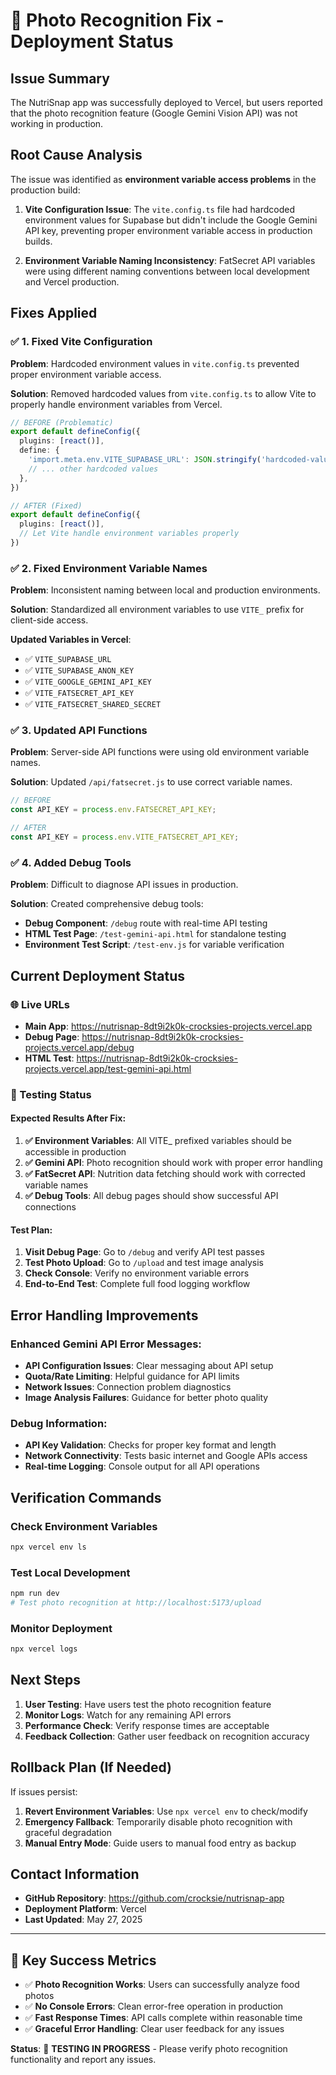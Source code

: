 # 🔧 Photo Recognition Fix - Deployment Status

## Issue Summary
The NutriSnap app was successfully deployed to Vercel, but users reported that the photo recognition feature (Google Gemini Vision API) was not working in production.

## Root Cause Analysis
The issue was identified as **environment variable access problems** in the production build:

1. **Vite Configuration Issue**: The `vite.config.ts` file had hardcoded environment values for Supabase but didn't include the Google Gemini API key, preventing proper environment variable access in production builds.

2. **Environment Variable Naming Inconsistency**: FatSecret API variables were using different naming conventions between local development and Vercel production.

## Fixes Applied

### ✅ 1. Fixed Vite Configuration
**Problem**: Hardcoded environment values in `vite.config.ts` prevented proper environment variable access.

**Solution**: Removed hardcoded values from `vite.config.ts` to allow Vite to properly handle environment variables from Vercel.

```typescript
// BEFORE (Problematic)
export default defineConfig({
  plugins: [react()],
  define: {
    'import.meta.env.VITE_SUPABASE_URL': JSON.stringify('hardcoded-value'),
    // ... other hardcoded values
  },
})

// AFTER (Fixed)
export default defineConfig({
  plugins: [react()],
  // Let Vite handle environment variables properly
})
```

### ✅ 2. Fixed Environment Variable Names
**Problem**: Inconsistent naming between local and production environments.

**Solution**: Standardized all environment variables to use `VITE_` prefix for client-side access.

**Updated Variables in Vercel**:
- ✅ `VITE_SUPABASE_URL`
- ✅ `VITE_SUPABASE_ANON_KEY`
- ✅ `VITE_GOOGLE_GEMINI_API_KEY`
- ✅ `VITE_FATSECRET_API_KEY`
- ✅ `VITE_FATSECRET_SHARED_SECRET`

### ✅ 3. Updated API Functions
**Problem**: Server-side API functions were using old environment variable names.

**Solution**: Updated `/api/fatsecret.js` to use correct variable names.

```javascript
// BEFORE
const API_KEY = process.env.FATSECRET_API_KEY;

// AFTER
const API_KEY = process.env.VITE_FATSECRET_API_KEY;
```

### ✅ 4. Added Debug Tools
**Problem**: Difficult to diagnose API issues in production.

**Solution**: Created comprehensive debug tools:
- **Debug Component**: `/debug` route with real-time API testing
- **HTML Test Page**: `/test-gemini-api.html` for standalone testing
- **Environment Test Script**: `/test-env.js` for variable verification

## Current Deployment Status

### 🌐 Live URLs
- **Main App**: https://nutrisnap-8dt9i2k0k-crocksies-projects.vercel.app
- **Debug Page**: https://nutrisnap-8dt9i2k0k-crocksies-projects.vercel.app/debug
- **HTML Test**: https://nutrisnap-8dt9i2k0k-crocksies-projects.vercel.app/test-gemini-api.html

### 🧪 Testing Status

#### Expected Results After Fix:
1. **✅ Environment Variables**: All VITE_ prefixed variables should be accessible in production
2. **✅ Gemini API**: Photo recognition should work with proper error handling
3. **✅ FatSecret API**: Nutrition data fetching should work with corrected variable names
4. **✅ Debug Tools**: All debug pages should show successful API connections

#### Test Plan:
1. **Visit Debug Page**: Go to `/debug` and verify API test passes
2. **Test Photo Upload**: Go to `/upload` and test image analysis
3. **Check Console**: Verify no environment variable errors
4. **End-to-End Test**: Complete full food logging workflow

## Error Handling Improvements

### Enhanced Gemini API Error Messages:
- **API Configuration Issues**: Clear messaging about API setup
- **Quota/Rate Limiting**: Helpful guidance for API limits
- **Network Issues**: Connection problem diagnostics
- **Image Analysis Failures**: Guidance for better photo quality

### Debug Information:
- **API Key Validation**: Checks for proper key format and length
- **Network Connectivity**: Tests basic internet and Google APIs access
- **Real-time Logging**: Console output for all API operations

## Verification Commands

### Check Environment Variables
```bash
npx vercel env ls
```

### Test Local Development
```bash
npm run dev
# Test photo recognition at http://localhost:5173/upload
```

### Monitor Deployment
```bash
npx vercel logs
```

## Next Steps

1. **User Testing**: Have users test the photo recognition feature
2. **Monitor Logs**: Watch for any remaining API errors
3. **Performance Check**: Verify response times are acceptable
4. **Feedback Collection**: Gather user feedback on recognition accuracy

## Rollback Plan (If Needed)

If issues persist:
1. **Revert Environment Variables**: Use `npx vercel env` to check/modify
2. **Emergency Fallback**: Temporarily disable photo recognition with graceful degradation
3. **Manual Entry Mode**: Guide users to manual food entry as backup

## Contact Information

- **GitHub Repository**: https://github.com/crocksie/nutrisnap-app
- **Deployment Platform**: Vercel
- **Last Updated**: May 27, 2025

---

## 🎯 Key Success Metrics

- ✅ **Photo Recognition Works**: Users can successfully analyze food photos
- ✅ **No Console Errors**: Clean error-free operation in production
- ✅ **Fast Response Times**: API calls complete within reasonable time
- ✅ **Graceful Error Handling**: Clear user feedback for any issues

**Status**: 🔄 **TESTING IN PROGRESS** - Please verify photo recognition functionality and report any issues.
